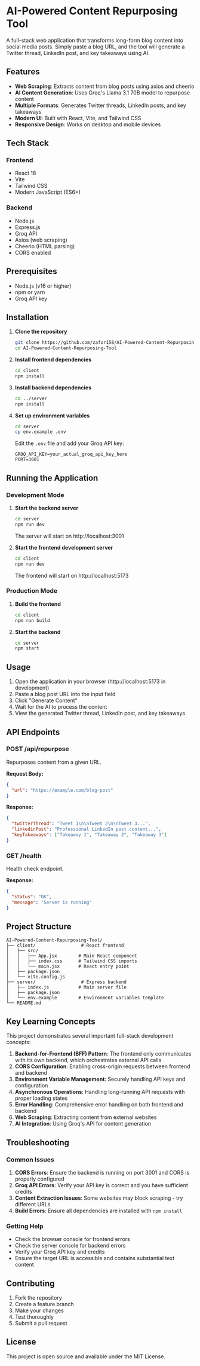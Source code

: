 # AI-Powered Content Repurposing Tool

A full-stack web application that transforms long-form blog content into social media posts. Simply paste a blog URL, and the tool will generate a Twitter thread, LinkedIn post, and key takeaways using AI.

## Features

- **Web Scraping**: Extracts content from blog posts using axios and cheerio
- **AI Content Generation**: Uses Groq's Llama 3.1 70B model to repurpose content
- **Multiple Formats**: Generates Twitter threads, LinkedIn posts, and key takeaways
- **Modern UI**: Built with React, Vite, and Tailwind CSS
- **Responsive Design**: Works on desktop and mobile devices

## Tech Stack

### Frontend
- React 18
- Vite
- Tailwind CSS
- Modern JavaScript (ES6+)

### Backend
- Node.js
- Express.js
- Groq API
- Axios (web scraping)
- Cheerio (HTML parsing)
- CORS enabled

## Prerequisites

- Node.js (v16 or higher)
- npm or yarn
- Groq API key

## Installation

1. **Clone the repository**
   ```bash
   git clone https://github.com/zafor158/AI-Powered-Content-Repurposing-Tool.git
   cd AI-Powered-Content-Repurposing-Tool
   ```

2. **Install frontend dependencies**
   ```bash
   cd client
   npm install
   ```

3. **Install backend dependencies**
   ```bash
   cd ../server
   npm install
   ```

4. **Set up environment variables**
   ```bash
   cd server
   cp env.example .env
   ```
   
   Edit the `.env` file and add your Groq API key:
   ```
   GROQ_API_KEY=your_actual_groq_api_key_here
   PORT=3001
   ```

## Running the Application

### Development Mode

1. **Start the backend server**
   ```bash
   cd server
   npm run dev
   ```
   The server will start on http://localhost:3001

2. **Start the frontend development server**
   ```bash
   cd client
   npm run dev
   ```
   The frontend will start on http://localhost:5173

### Production Mode

1. **Build the frontend**
   ```bash
   cd client
   npm run build
   ```

2. **Start the backend**
   ```bash
   cd server
   npm start
   ```

## Usage

1. Open the application in your browser (http://localhost:5173 in development)
2. Paste a blog post URL into the input field
3. Click "Generate Content"
4. Wait for the AI to process the content
5. View the generated Twitter thread, LinkedIn post, and key takeaways

## API Endpoints

### POST /api/repurpose
Repurposes content from a given URL.

**Request Body:**
```json
{
  "url": "https://example.com/blog-post"
}
```

**Response:**
```json
{
  "twitterThread": "Tweet 1\n\nTweet 2\n\nTweet 3...",
  "linkedinPost": "Professional LinkedIn post content...",
  "keyTakeaways": ["Takeaway 1", "Takeaway 2", "Takeaway 3"]
}
```

### GET /health
Health check endpoint.

**Response:**
```json
{
  "status": "OK",
  "message": "Server is running"
}
```

## Project Structure

```
AI-Powered-Content-Repurposing-Tool/
├── client/                 # React frontend
│   ├── src/
│   │   ├── App.jsx        # Main React component
│   │   ├── index.css      # Tailwind CSS imports
│   │   └── main.jsx       # React entry point
│   ├── package.json
│   └── vite.config.js
├── server/                 # Express backend
│   ├── index.js           # Main server file
│   ├── package.json
│   └── env.example        # Environment variables template
└── README.md
```

## Key Learning Concepts

This project demonstrates several important full-stack development concepts:

1. **Backend-for-Frontend (BFF) Pattern**: The frontend only communicates with its own backend, which orchestrates external API calls
2. **CORS Configuration**: Enabling cross-origin requests between frontend and backend
3. **Environment Variable Management**: Securely handling API keys and configuration
4. **Asynchronous Operations**: Handling long-running API requests with proper loading states
5. **Error Handling**: Comprehensive error handling on both frontend and backend
6. **Web Scraping**: Extracting content from external websites
7. **AI Integration**: Using Groq's API for content generation

## Troubleshooting

### Common Issues

1. **CORS Errors**: Ensure the backend is running on port 3001 and CORS is properly configured
2. **Groq API Errors**: Verify your API key is correct and you have sufficient credits
3. **Content Extraction Issues**: Some websites may block scraping - try different URLs
4. **Build Errors**: Ensure all dependencies are installed with `npm install`

### Getting Help

- Check the browser console for frontend errors
- Check the server console for backend errors
- Verify your Groq API key and credits
- Ensure the target URL is accessible and contains substantial text content

## Contributing

1. Fork the repository
2. Create a feature branch
3. Make your changes
4. Test thoroughly
5. Submit a pull request

## License

This project is open source and available under the MIT License.
